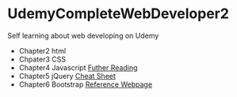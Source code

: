 # UdemyCompleteWebDeveloper2
Self learning about web developing on Udemy

 - Chapter2 html
 - Chpater3 CSS 
 - Chapter4 Javascript [Futher Reading](http://completewebdevelopercourse.com/content/furtherreading/Further%20Reading%203%20-%20Javascript.pdf)
 - Chapter5 jQuery [Cheat Sheet](https://oscarotero.com/jquery/)
 - Chapter6 Bootstrap [Reference Webpage](https://getbootstrap.com/docs/4.3/getting-started/introduction/)
